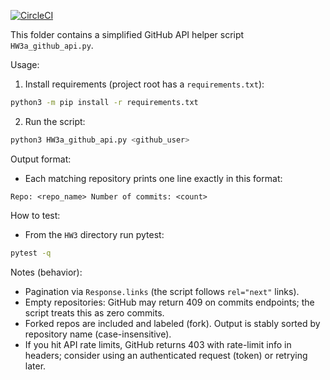 [![CircleCI](https://circleci.com/gh/xxyylll/GitHubApi567-hw3a.svg?style=svg)](https://circleci.com/gh/xxyylll/GitHubApi567-hw3a)


This folder contains a simplified GitHub API helper script `HW3a_github_api.py`.


Usage:
1. Install requirements (project root has a `requirements.txt`):

```bash
python3 -m pip install -r requirements.txt
```

2. Run the script:

```bash
python3 HW3a_github_api.py <github_user>
```

Output format:

- Each matching repository prints one line exactly in this format:

```
Repo: <repo_name> Number of commits: <count>
```

How to test:

- From the `HW3` directory run pytest:

```bash
pytest -q
```

Notes (behavior):

- Pagination via `Response.links` (the script follows `rel="next"` links).
- Empty repositories: GitHub may return 409 on commits endpoints; the script treats this as zero commits.
- Forked repos are included and labeled (fork). Output is stably sorted by repository name (case-insensitive).
- If you hit API rate limits, GitHub returns 403 with rate-limit info in headers; consider using an authenticated request (token) or retrying later.
